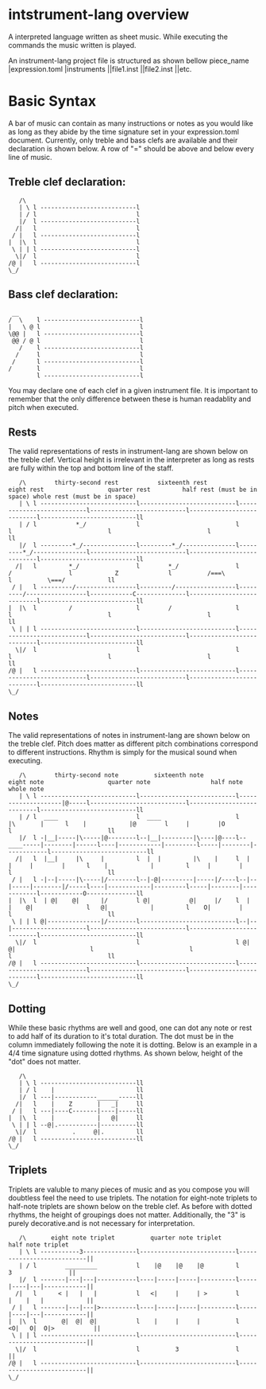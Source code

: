 # intstrument-lang overview
A interpreted language written as sheet music. While executing the commands the music written is played.

An instrument-lang project file is structured as shown bellow
piece_name
|expression.toml
|instruments
||file1.inst
||file2.inst
||etc.

# Basic Syntax
A bar of music can contain as many instructions or notes as you would like as long as they abide by the time signature set in your expression.toml document. Currently, only treble and bass clefs are available and their declaration is shown below. A row of "=" should be above and below every line of music.

## Treble clef declaration:

```
   /\
   | \ l ---------------------------l
   | / l                            l
   |/  l ---------------------------l
  /|   l                            l
 / |   l ---------------------------l
|  |\  l                            l 
 \ | | l ---------------------------l
  \|/  l                            l 
/@ |   l ---------------------------l
\_/
```

## Bass clef declaration:

```
 __
/  \    l ---------------------------l
|   \ @ l                            l
\@@ |   l ---------------------------l
 @@ / @ l                            l
   /    l ---------------------------l
  /     l                            l 
 /      l ---------------------------l
/       l                            l 
        l ---------------------------l

```

You may declare one of each clef in a given instrument file. It is important to remember that the only difference between these is human readablity and pitch when executed.

## Rests
The valid representations of rests in instrument-lang are shown below on the treble clef. Vertical height is irrelevant in the interpreter as long as rests are fully within the top and bottom line of the staff.

```
   /\        thirty-second rest           sixteenth rest                eight rest                  quarter rest         half rest (must be in space) whole rest (must be in space)
   | \ l ---------------------------l---------------------------l---------------------------l---------------------------l---------------------------l---------------------------ll
   | / l           *_/              l                           l                           l                           l                           l                           ll
   |/  l ---------*_/---------------l---------*_/---------------l---------*_/---------------l---------------------------l---------------------------l---------------------------ll
  /|   l         *_/                l        *_/                l          /                l            Z              l          /===\            l          \===/            ll
 / |   l ---------/-----------------l---------/-----------------l---------/-----------------l------------C--------------l---------------------------l---------------------------ll
|  |\  l         /                  l        /                  l                           l                           l                           l                           ll 
 \ | | l ---------------------------l---------------------------l---------------------------l---------------------------l---------------------------l---------------------------ll
  \|/  l                            l                           l                           l                           l                           l                           ll 
/@ |   l ---------------------------l---------------------------l---------------------------l---------------------------l---------------------------l---------------------------ll
\_/

```

## Notes
The valid representations of notes in instrument-lang are shown below on the treble clef. Pitch does matter as different pitch combinations correspond to different instructions. Rhythm is simply for the musical sound when executing.

```
   /\        thirty-second note          sixteenth note                eight note                  quarter note                 half note                  whole note 
   | \ l ---------------------------l---------------------------l--------------------|@-----l---------------------------l---------------------------l---------------------------ll
   | / l  ____                      l  ____                     l           |\       |      l    |            |@        l     |        |O           l                           ll
   |/  l -|__|-----|\-----|@--------l--|__|---------|\----|@----l--____-----|--------|------l----|------------|---------l-----|--------|------------l---------------------------ll
  /|   l  |__|     |\     |         l  |  |         |\    |     l  |  |     |        |      l    |            |         l     |        |            l                           ll
 / |   l -|--|-----|\-----|/--------l--|-@|---------|-----|/----l--|--|-----|--------|/-----l----|------------|---------l-----|--------|------------l------------O--------------ll
|  |\  l  | @|    @|      |/        l @|           @|     |/    l  |  |    @|               l   @|            |         l    O|        |            l                           ll 
 \ | | l @|---------------|/--------l---------------------------l--|--|---------------------l---------------------------l---------------------------l---------------------------ll
  \|/  l                            l                           l @| @|                     l                           l                           l                           ll 
/@ |   l ---------------------------l---------------------------l---------------------------l---------------------------l---------------------------l---------------------------ll
\_/

```

## Dotting
While these basic rhythms are well and good, one can dot any note or rest to add half of its duration to it's total duration. The dot must be in the column immediately following the note it is dotting. Below is an example in a 4/4 time signature using dotted rhythms. As shown below, height of the "dot" does not matter.
```
   /\        
   | \ l ---------------------------ll
   | / l    |                       ll
   |/  l ---|------------______-----ll
  /|   l    |    Z       |   _|     ll
 / |   l ---|----C-------|----|-----ll
|  |\  l    |            |   @|     ll 
 \ | | l --@|.-----------|----------ll
  \|/  l          .     @|.         ll 
/@ |   l ---------------------------ll
\_/         

```

## Triplets
Triplets are valuble to many pieces of music and as you compose you will doubtless feel the need to use triplets. The notation for eight-note triplets to half-note triplets are shown below on the treble clef. As before with dotted rhythms, the height of groupings does not matter. Additionally, the "3" is purely decorative.and is not necessary for interpretation.
```
   /\       eight note triplet          quarter note triplet        half note triplet
   | \ l -----------3---------------l---------------------------l---------------------------||
   | / l        _________           l    |@    |@    |@         l          3                ||
   |/  l -------|---|---|-----------l----|-----|-----|----------l-----|----|---|------------||
  /|   l      < |   |   |           l   <|     |     | >        l     |    |   |            ||
 / |   l -------|---|---|>----------l----|-----|-----|----------l-----|----|---|------------||
|  |\  l       @|  @|  @|           l    |     |     |          l   <O|   O|  O|>           || 
 \ | | l ---------------------------l---------------------------l---------------------------||
  \|/  l                            l          3                l                           || 
/@ |   l ---------------------------l---------------------------l---------------------------||
\_/

```
